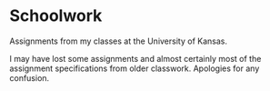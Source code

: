 Schoolwork
==========

Assignments from my classes at the University of Kansas.

I may have lost some assignments and almost certainly most of the assignment specifications from older classwork. Apologies for any confusion.
